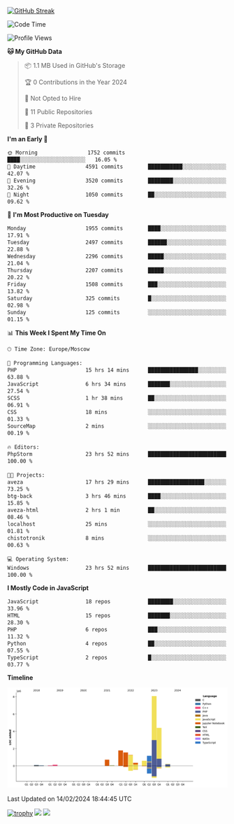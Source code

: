 [![GitHub Streak](https://github-readme-streak-stats.herokuapp.com/?user=yogik10)](https://git.io/streak-stats)
<!--START_SECTION:waka-->
![Code Time](http://img.shields.io/badge/Code%20Time-235%20hrs%203%20mins-blue)

![Profile Views](http://img.shields.io/badge/Profile%20Views-0-blue)

**🐱 My GitHub Data** 

> 📦 1.1 MB Used in GitHub's Storage 
 > 
> 🏆 0 Contributions in the Year 2024
 > 
> 🚫 Not Opted to Hire
 > 
> 📜 11 Public Repositories 
 > 
> 🔑 3 Private Repositories 
 > 
**I'm an Early 🐤** 

```text
🌞 Morning                1752 commits        ████░░░░░░░░░░░░░░░░░░░░░   16.05 % 
🌆 Daytime                4591 commits        ███████████░░░░░░░░░░░░░░   42.07 % 
🌃 Evening                3520 commits        ████████░░░░░░░░░░░░░░░░░   32.26 % 
🌙 Night                  1050 commits        ██░░░░░░░░░░░░░░░░░░░░░░░   09.62 % 
```
📅 **I'm Most Productive on Tuesday** 

```text
Monday                   1955 commits        ████░░░░░░░░░░░░░░░░░░░░░   17.91 % 
Tuesday                  2497 commits        ██████░░░░░░░░░░░░░░░░░░░   22.88 % 
Wednesday                2296 commits        █████░░░░░░░░░░░░░░░░░░░░   21.04 % 
Thursday                 2207 commits        █████░░░░░░░░░░░░░░░░░░░░   20.22 % 
Friday                   1508 commits        ███░░░░░░░░░░░░░░░░░░░░░░   13.82 % 
Saturday                 325 commits         █░░░░░░░░░░░░░░░░░░░░░░░░   02.98 % 
Sunday                   125 commits         ░░░░░░░░░░░░░░░░░░░░░░░░░   01.15 % 
```


📊 **This Week I Spent My Time On** 

```text
🕑︎ Time Zone: Europe/Moscow

💬 Programming Languages: 
PHP                      15 hrs 14 mins      ████████████████░░░░░░░░░   63.88 % 
JavaScript               6 hrs 34 mins       ███████░░░░░░░░░░░░░░░░░░   27.54 % 
SCSS                     1 hr 38 mins        ██░░░░░░░░░░░░░░░░░░░░░░░   06.91 % 
CSS                      18 mins             ░░░░░░░░░░░░░░░░░░░░░░░░░   01.33 % 
SourceMap                2 mins              ░░░░░░░░░░░░░░░░░░░░░░░░░   00.19 % 

🔥 Editors: 
PhpStorm                 23 hrs 52 mins      █████████████████████████   100.00 % 

🐱‍💻 Projects: 
aveza                    17 hrs 29 mins      ██████████████████░░░░░░░   73.25 % 
btg-back                 3 hrs 46 mins       ████░░░░░░░░░░░░░░░░░░░░░   15.85 % 
aveza-html               2 hrs 1 min         ██░░░░░░░░░░░░░░░░░░░░░░░   08.46 % 
localhost                25 mins             ░░░░░░░░░░░░░░░░░░░░░░░░░   01.81 % 
chistotronik             8 mins              ░░░░░░░░░░░░░░░░░░░░░░░░░   00.63 % 

💻 Operating System: 
Windows                  23 hrs 52 mins      █████████████████████████   100.00 % 
```

**I Mostly Code in JavaScript** 

```text
JavaScript               18 repos            ████████░░░░░░░░░░░░░░░░░   33.96 % 
HTML                     15 repos            ███████░░░░░░░░░░░░░░░░░░   28.30 % 
PHP                      6 repos             ███░░░░░░░░░░░░░░░░░░░░░░   11.32 % 
Python                   4 repos             ██░░░░░░░░░░░░░░░░░░░░░░░   07.55 % 
TypeScript               2 repos             █░░░░░░░░░░░░░░░░░░░░░░░░   03.77 % 
```



**Timeline**

![Lines of Code chart](https://raw.githubusercontent.com/Yogik10/Yogik10/main/assets/bar_graph.png)


 Last Updated on 14/02/2024 18:44:45 UTC
<!--END_SECTION:waka-->
[![trophy](https://github-profile-trophy.vercel.app/?username=yogik10)](https://github.com/ryo-ma/github-profile-trophy)
![](https://github-profile-summary-cards.vercel.app/api/cards/profile-details?username=yogik10&theme=solarized_dark)
![](https://github-profile-summary-cards.vercel.app/api/cards/most-commit-language?username=yogik10&theme=solarized_dark)


